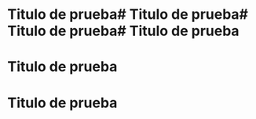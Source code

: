 # Titulo de prueba# Titulo de prueba# Titulo de prueba# Titulo de prueba
# Titulo de prueba
# Titulo de prueba
